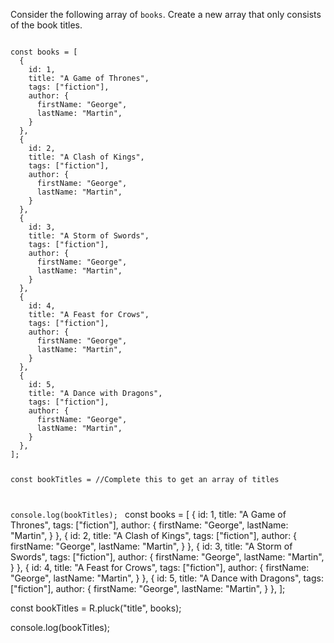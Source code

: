 Consider the following array of `books`. Create a new array that only consists of the book titles.

<codeblock language="javascript" type="exercise" testMode="fixedInput" packages="ramda">
<code>
const books = [
  {
    id: 1,
    title: "A Game of Thrones",
    tags: ["fiction"],
    author: {
      firstName: "George",
      lastName: "Martin",
    }
  },
  {
    id: 2,
    title: "A Clash of Kings",
    tags: ["fiction"],
    author: {
      firstName: "George",
      lastName: "Martin",
    }
  },
  {
    id: 3,
    title: "A Storm of Swords",
    tags: ["fiction"],
    author: {
      firstName: "George",
      lastName: "Martin",
    }
  },
  {
    id: 4,
    title: "A Feast for Crows",
    tags: ["fiction"],
    author: {
      firstName: "George",
      lastName: "Martin",
    }
  },
  {
    id: 5,
    title: "A Dance with Dragons",
    tags: ["fiction"],
    author: {
      firstName: "George",
      lastName: "Martin",
    }
  },
];

const bookTitles = //Complete this to get an array of titles

console.log(bookTitles);
</code>
<solution>
const books = [
  {
    id: 1,
    title: "A Game of Thrones",
    tags: ["fiction"],
    author: {
      firstName: "George",
      lastName: "Martin",
    }
  },
  {
    id: 2,
    title: "A Clash of Kings",
    tags: ["fiction"],
    author: {
      firstName: "George",
      lastName: "Martin",
    }
  },
  {
    id: 3,
    title: "A Storm of Swords",
    tags: ["fiction"],
    author: {
      firstName: "George",
      lastName: "Martin",
    }
  },
  {
    id: 4,
    title: "A Feast for Crows",
    tags: ["fiction"],
    author: {
      firstName: "George",
      lastName: "Martin",
    }
  },
  {
    id: 5,
    title: "A Dance with Dragons",
    tags: ["fiction"],
    author: {
      firstName: "George",
      lastName: "Martin",
    }
  },
];

const bookTitles = R.pluck("title", books);

console.log(bookTitles);
</solution>
</codeblock>
